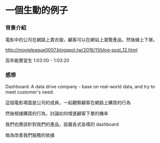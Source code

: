 # 一個生動的例子

### 背景介紹

電影中的公司在網路上賣衣服，顧客可以在網站上瀏覽產品，然後線上下單。

http://movieleague0007.blogspot.tw/2016/11/blog-post_12.html

高年級實習生 1:03:00 - 1:03:20


### 感想

Dashboard: A data drive company - base on real-world data, and try to meet customer's need.

這個電影場面是公司的成員，一起觀察顧客在網路上購買的行為

然後根據購買的行為，討論如何增進顧客下單的機率

我們也應該針對我們的產品，設置各式各樣的 dashboard

做為改善我們服務的依據



